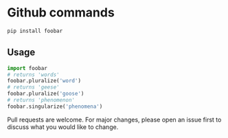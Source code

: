 # Github commands
```bash
pip install foobar
```
## Usage
```python
import foobar
# returns 'words'
foobar.pluralize('word')
# returns 'geese'
foobar.pluralize('goose')
# returns 'phenomenon'
foobar.singularize('phenomena')
```

Pull requests are welcome. For major changes, please open an issue first
to discuss what you would like to change.

